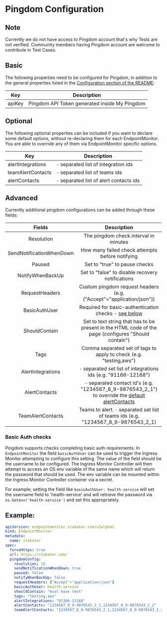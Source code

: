 # Pingdom Configuration

## Note
Currently we do not have access to Pingdom account that's why Tests are not verified. Community members having Pingdom account are welcome to contribute in Test Cases.

## Basic
The following properties need to be configured for Pingdom, in addition to the general properties listed
in the [Configuration section of the README](../README.md#configuration):

| Key      | Description                                      |
|----------|--------------------------------------------------|
| apiKey | Pingdom API Token generated inside My Pingdom |

## Optional
The following optional properties can be included if you want to declare some default options, without re-declaring them for each EndpointMonitor.
You are able to override any of them via EndpointMonitor specific options.

| Key               | Description                                              |
|-------------------|----------------------------------------------------------|
| alertIntegrations | `-` separated list of integration ids                  |
| teamAlertContacts | `-` separated list of teams ids                  |
| alertContacts     | `-` separated list of alert contacts ids                  |
## Advanced

Currently additional pingdom configurations can be added through these fields:

|                        Fields                        |                    Description                   |
|:--------------------------------------------------------:|:------------------------------------------------:|
| Resolution                  | The pingdom check interval in minutes            |
| SendNotificationWhenDown | How many failed check attempts before notifying  |
| Paused                      | Set to "true" to pause checks                    |
| NotifyWhenBackUp         | Set to "false" to disable recovery notifications |
| RequestHeaders             | Custom pingdom request headers (e.g. {"Accept"="application/json"}) |
| BasicAuthUser             | Required for basic-authentication checks - [see below](#basic-auth-checks) |
| ShouldContain              | Set to text string that has to be present in the HTML code of the page (configures "Should contain") |
| Tags                        | Comma separated set of tags to apply to check (e.g. "testing,aws") |
| AlertIntegrations                | `-` separated set list of integrations ids (e.g. "91166-12168") |
| AlertContacts                | `-` separated contact id's (e.g. "1234567_8_9-9876543_2_1") to override the [default alertContacts](https://github.com/stakater/IngressMonitorController/blob/master/README.md#usage)|
| TeamAlertContacts            | Teams to alert.  `-` separated set list of teams ids (e.g. "1234567_8_9-9876543_2_1)|

### Basic Auth checks

Pingdom supports checks completing basic auth requirements. In `EndpointMonitor` the field `basicAuthUser` can be used to trigger the Ingress Monitor attempting to configure this setting. The value of the field should be the username to be configured. The Ingress Monitor Controller will then attempt to access an OS env variable of the same name which will return the password that should be used. The env variable can be mounted within the Ingress Monitor Controller container via a secret.

For example; setting the field like `basicAuthUser: health-service` will set the username field to 'health-service' and will retrieve the password via `os.Getenv('health-service')` and set this appropriately.


## Example: 

```yaml
apiVersion: endpointmonitor.stakater.com/v1alpha1
kind: EndpointMonitor
metadata:
  name: stakater
spec:
  forceHttps: true
  url: https://stakater.com/
  pingdomConfig:
    resolution: 10
    sendNotificationWhenDown: true
    paused: false
    notifyWhenBackUp: false
    requestHeaders: {"Accept"="application/json"}
    basicAuthUser: health-service
    shouldContain: "must have text"
    tags: "testing,aws"
    alertIntegrations: "91166-12168"
    alertContacts: "1234567_8_9-9876543_2_1,1234567_8_9-9876543_2_2"
    teamAlertContacts: "1234567_8_9-9876543_2_1,1234567_8_9-9876543_2_2"
```
